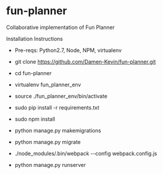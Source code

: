# fun-planner
Collaborative implementation of Fun Planner

Installation Instructions
- Pre-reqs: Python2.7, Node, NPM, virtualenv

- git clone https://github.com/Damen-Kevin/fun-planner.git
- cd fun-planner
- virtualenv fun_planner_env
- source ./fun_planner_env/bin/activate
- sudo pip install -r requirements.txt
- sudo npm install
- python manage.py makemigrations
- python manage.py migrate
- ./node_modules/.bin/webpack --config webpack.config.js

- python manage.py runserver
